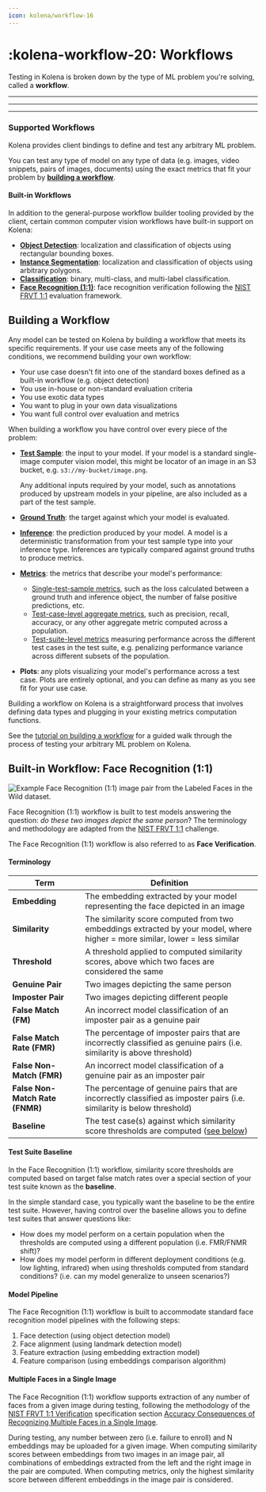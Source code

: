 ```yaml
---
icon: kolena/workflow-16
---
```


# :kolena-workflow-20: Workflows

Testing in Kolena is broken down by the type of ML problem you're solving, called a **workflow**.

---
---
---

### Supported Workflows

Kolena provides client bindings to define and test any arbitrary ML problem.

You can test any type of model on any type of data (e.g. images, video snippets, pairs of images, documents)
using the exact metrics that fit your problem by [**building a workflow**](#building-a-workflow).

#### Built-in Workflows

In addition to the general-purpose workflow builder tooling provided by the client, certain common computer vision
workflows have built-in support on Kolena:

- [**Object Detection**](#built-in-workflow-object-detection): localization and classification of objects
  using rectangular bounding boxes.
- [**Instance Segmentation**](#built-in-workflow-object-detection): localization and classification of
  objects using arbitrary polygons.
- [**Classification**](#built-in-workflow-classification): binary, multi-class, and multi-label
  classification.
- [**Face Recognition (1:1)**](#built-in-workflow-face-recognition-1-1): face recognition verification
  following the [NIST FRVT 1:1](https://pages.nist.gov/frvt/html/frvt11.html) evaluation framework.

## Building a Workflow

Any model can be tested on Kolena by building a workflow that meets its specific requirements.
If your use case meets any of the following conditions, we recommend building your own workflow:

- Your use case doesn't fit into one of the standard boxes defined as a built-in workflow (e.g. object detection)
- You use in-house or non-standard evaluation criteria
- You use exotic data types
- You want to plug in your own data visualizations
- You want full control over evaluation and metrics

When building a workflow you have control over every piece of the problem:

- [**Test Sample**](../quickstart/quickstart-building-a-workflow.md#test-sample-type): the input to your model.
  If your model is a standard single-image computer vision model, this might be locator of an image in an S3 bucket,
  e.g. `s3://my-bucket/image.png`.

  Any additional inputs required by your model, such as annotations produced by upstream models in your pipeline, are
  also included as a part of the test sample.

- [**Ground Truth**](../quickstart/quickstart-building-a-workflow.md#ground-truth-and-inference-types): the
  target against which your model is evaluated.

- [**Inference**](../quickstart/quickstart-building-a-workflow.md#ground-truth-and-inference-types): the
  prediction produced by your model. A model is a deterministic transformation from your test sample type into your
  inference type. Inferences are typically compared against ground truths to produce metrics.

- [**Metrics**](../quickstart/quickstart-building-a-workflow.md#step-2-defining-metrics): the metrics that
  describe your model's performance:

    - [Single-test-sample metrics](../quickstart/quickstart-building-a-workflow.md#test-sample-metrics), such as the loss
      calculated between a ground truth and inference object, the number of false positive predictions, etc.
    - [Test-case-level aggregate metrics](../quickstart/quickstart-building-a-workflow.md#test-case-metrics),
      such as precision, recall, accuracy, or any other aggregate metric computed across a population.
    - [Test-suite-level metrics](../quickstart/quickstart-building-a-workflow.md#test-suite-metrics) measuring
      performance across the different test cases in the test suite, e.g. penalizing performance variance across different
      subsets of the population.

- **Plots**: any plots visualizing your model's performance across a test case. Plots are entirely optional, and you can
  define as many as you see fit for your use case.

Building a workflow on Kolena is a straightforward process that involves defining data types and plugging in your
existing metrics computation functions.

See the [tutorial on building a workflow](../quickstart/quickstart-building-a-workflow.md) for a guided walk
through the process of testing your arbitrary ML problem on Kolena.


## Built-in Workflow: Face Recognition (1:1)

![Example Face Recognition (1:1) image pair from the Labeled Faces in the Wild dataset.](../.gitbook/assets/face-recognition-person.png)

Face Recognition (1:1) workflow is built to test models answering the question: _do these two images depict the same
person_? The terminology and methodology are adapted from the [NIST FRVT 1:1](https://pages.nist.gov/frvt/html/frvt11.html)
challenge.

The Face Recognition (1:1) workflow is also referred to as **Face Verification**.

#### Terminology

| Term                            | Definition                                                                                                                   |
| ------------------------------- | ---------------------------------------------------------------------------------------------------------------------------- |
| **Embedding**                   | The embedding extracted by your model representing the face depicted in an image                                             |
| **Similarity**                  | The similarity score computed from two embeddings extracted by your model, where higher = more similar, lower = less similar |
| **Threshold**                   | A threshold applied to computed similarity scores, above which two faces are considered the same                             |
| **Genuine Pair**                | Two images depicting the same person                                                                                         |
| **Imposter Pair**               | Two images depicting different people                                                                                        |
| **False Match (FM)**            | An incorrect model classification of an imposter pair as a genuine pair                                                      |
| **False Match Rate (FMR)**      | The percentage of imposter pairs that are incorrectly classified as genuine pairs (i.e. similarity is above threshold)       |
| **False Non-Match (FMR)**       | An incorrect model classification of a genuine pair as an imposter pair                                                      |
| **False Non-Match Rate (FNMR)** | The percentage of genuine pairs that are incorrectly classified as imposter pairs (i.e. similarity is below threshold)       |
| **Baseline**                    | The test case(s) against which similarity score thresholds are computed ([see below](workflows.md#test-suite-baseline))      |

#### Test Suite Baseline

In the Face Recognition (1:1) workflow, similarity score thresholds are computed based on target false match rates over
a special section of your test suite known as the **baseline**.

In the simple standard case, you typically want the baseline to be the entire test suite. However, having control over
the baseline allows you to define test suites that answer questions like:

- How does my model perform on a certain population when the thresholds are computed using a different population (i.e.
  FMR/FNMR shift)?
- How does my model perform in different deployment conditions (e.g. low lighting, infrared) when using thresholds
  computed from standard conditions? (i.e. can my model generalize to unseen scenarios?)

#### Model Pipeline

The Face Recognition (1:1) workflow is built to accommodate standard face recognition model pipelines with the following
steps:

1. Face detection (using object detection model)
2. Face alignment (using landmark detection model)
3. Feature extraction (using embedding extraction model)
4. Feature comparison (using embeddings comparison algorithm)

#### Multiple Faces in a Single Image

The Face Recognition (1:1) workflow supports extraction of any number of faces from a given image during testing,
following the methodology of the [NIST FRVT 1:1 Verification](https://pages.nist.gov/frvt/html/frvt11.html)
specification section [Accuracy Consequences of Recognizing Multiple Faces in a Single Image](https://pages.nist.gov/frvt/html/slides/multiple_faces_single_image.pdf).

During testing, any number between zero (i.e. failure to enroll) and N embeddings may be uploaded for a given image.
When computing similarity scores between embeddings from two images in an image pair, all combinations of embeddings
extracted from the left and the right image in the pair are computed. When computing metrics, only the highest
similarity score between different embeddings in the image pair is considered.
